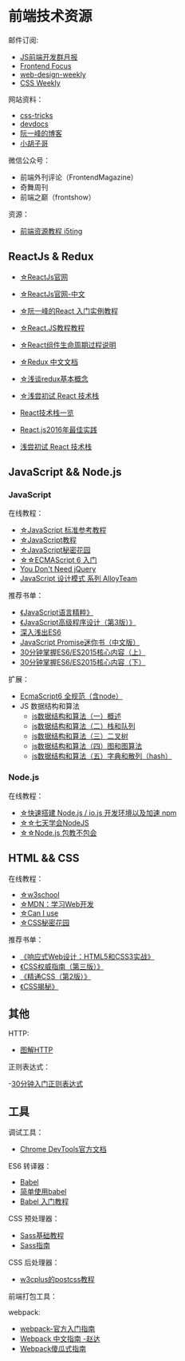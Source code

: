 # 前端技术资源 #

邮件订阅:

- [JS前端开发群月报](https://www.kancloud.cn/jsfront/month/82796)
- [Frontend Focus](https://frontendfoc.us/)
- [web-design-weekly](https://web-design-weekly.com/)
- [CSS Weekly](http://css-weekly.com/)

网站资料：

- [css-tricks](https://css-tricks.com/)
- [devdocs](http://devdocs.io/)
- [阮一峰的博客](http://www.ruanyifeng.com/blog/archives.html)
- [小胡子哥](http://www.barretlee.com)

微信公众号：

- 前端外刊评论（FrontendMagazine）
- 奇舞周刊
- 前端之巅（frontshow）

资源：

- [前端资源教程 i5ting](https://cnodejs.org/topic/56ef3edd532839c33a99d00e)

## ReactJs & Redux ##

- [☆ReactJs官网](https://facebook.github.io/react/)
- [☆ReactJs官网-中文](https://discountry.github.io/react/)
- [☆阮一峰的React 入门实例教程](http://www.ruanyifeng.com/blog/2015/03/react.html)
- [☆React.JS教程教程](http://www.phperz.com/special/14.html)
- [☆React组件生命周期过程说明](http://react-china.org/t/react/1740)
- [☆Redux 中文文档](http://cn.redux.js.org/)
- [☆浅谈redux基本概念](https://segmentfault.com/a/1190000007493592)
- [☆浅尝初试 React 技术栈](https://segmentfault.com/a/1190000010641959)

- [React技术栈一览](https://segmentfault.com/a/1190000009879742)
- [React.js2016年最佳实践](http://www.alloyteam.com/2016/01/reactjs-best-practices-for-2016/)

- [浅尝初试 React 技术栈](https://segmentfault.com/a/1190000010641959)


## JavaScript && Node.js ##

### JavaScript ###

在线教程：

- [☆JavaScript 标准参考教程](http://javascript.ruanyifeng.com/)
- [☆JavaScript教程](https://www.liaoxuefeng.com/wiki/001434446689867b27157e896e74d51a89c25cc8b43bdb3000)
- [☆JavaScript秘密花园](https://bonsaiden.github.io/JavaScript-Garden/zh/)
- [☆☆ECMAScript 6 入门](http://es6.ruanyifeng.com/)
- [You Don't Need jQuery](https://github.com/oneuijs/You-Dont-Need-jQuery/blob/master/README.zh-CN.md)
- [JavaScript 设计模式 系列 AlloyTeam](http://www.alloyteam.com/2012/10/common-javascript-design-patterns/)

推荐书单：

- [《JavaScript语言精粹》](https://book.douban.com/subject/3590768/)
- [《JavaScript高级程序设计（第3版）》](http://www.ituring.com.cn/book/946)
- [深入浅出ES6](http://www.infoq.com/cn/minibooks/ES6-in-Depth?)
- [JavaScript Promise迷你书（中文版）](http://liubin.org/promises-book/)
- [30分钟掌握ES6/ES2015核心内容（上）](https://segmentfault.com/a/1190000004365693)
- [30分钟掌握ES6/ES2015核心内容（下）](https://segmentfault.com/a/1190000004368132)

扩展：

- [EcmaScript6 全规范（含node）](https://github.com/ouvens/es6-code-style-guide)
- JS 数据结构和算法
  - [js数据结构和算法（一）概述](https://segmentfault.com/a/1190000000679870)
  - [js数据结构和算法（二）栈和队列](https://segmentfault.com/a/1190000000711713)
  - [js数据结构和算法（三）二叉树](https://segmentfault.com/a/1190000000740261)
  - [js数据结构和算法（四）图和图算法](https://segmentfault.com/a/1190000002410553)
  - [js数据结构和算法（五）字典和散列（hash）](https://segmentfault.com/a/1190000002447815)

### Node.js ###

在线教程：

- [☆快速搭建 Node.js / io.js 开发环境以及加速 npm](https://fengmk2.com/blog/2014/03/node-env-and-faster-npm.html)
- [☆☆七天学会NodeJS](http://nqdeng.github.io/7-days-nodejs/)
- [☆☆Node.js 包教不包会](https://github.com/alsotang/node-lessons)

## HTML && CSS ##

在线教程：

- [☆w3school](http://www.w3school.com.cn/)
- [☆MDN：学习Web开发](https://developer.mozilla.org/zh-CN/docs/learn)
- [☆Can I use](https://caniuse.com/)
- [☆CSS秘密花园](https://www.kancloud.cn/digest/css-secrets/68466)

推荐书单：

- [《响应式Web设计：HTML5和CSS3实战》](http://www.ituring.com.cn/book/1817)
- [《CSS权威指南（第三版）》](https://book.douban.com/subject/2308234/)
- [《精通CSS（第2版）》](https://book.douban.com/subject/4736167/)
- [《CSS揭秘》](http://www.ituring.com.cn/book/1695)

## 其他 ##

HTTP:

- [图解HTTP](https://book.douban.com/subject/25863515/)

正则表达式：

-[30分钟入门正则表达式](http://deerchao.net/tutorials/regex/regex.htm)

## 工具 ##

调试工具：

- [Chrome DevTools官方文档](https://developers.google.com/web/tools/chrome-devtools/)

ES6 转译器：

- [Babel](https://babeljs.io/)
- [简单使用babel](http://webfuse.cn/2016/08/11/%E7%AE%80%E5%8D%95%E4%BD%BF%E7%94%A8babel/)
- [Babel 入门教程](http://www.ruanyifeng.com/blog/2016/01/babel.html)

CSS 预处理器：

- [Sass基础教程](https://www.w3cplus.com/sassguide/)
- [Sass指南](https://sass-guidelin.es/zh/#sass)

CSS 后处理器：

- [w3cplus的postcss教程](https://www.w3cplus.com/blog/tags/516.html)

前端打包工具：

webpack:

- [webpack-官方入门指南](https://webpack.js.org/guides/)
- [Webpack 中文指南 -赵达](https://zhaoda.gitbooks.io/webpack/content/)
- [Webpack傻瓜式指南](https://vikingmute.gitbooks.io/webpack-for-fools/content/)